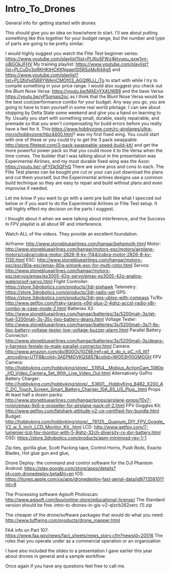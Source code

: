 # Intro_To_Drones
General info for getting started with drones

This should give you an idea on how/where to start. I'll see about putting something like this together for your budget range, but the number and type of parts are going to be pretty similar. 

I would highly suggest you watch the Flite Test beginner series: https://www.youtube.com/playlist?list=PL6IuSFWz4ktvupu_gxw1vn-sjBGOkJFHV
My training playlist: https://www.youtube.com/playlist?list=PLCuDv3oRKHKtHCKKNgwp105RSoMvR4Ag5
and https://www.youtube.com/playlist?list=PLQfofxd5B8YWAmCMOf03_AGQfRlJJ_iTo
to start with while I try to compile something in your price range.
I would also suggest you check out the Blunt Nose Versa: https://youtu.be/MAEnYX4UWB8 and the base Versa: https://youtu.be/yP5omais2oc as I think that the Blunt Nose Versa would be the best cost/performance combo for your budget.
Any way you go, you are going to have to train yourself in some real world pilotage. I can see about stopping by Delta State some weekend and give you a hand on learning to fly. Usually you start with something small, durable, easily repairable, and premade so that you aren't compensating for build errors before you really have a feel for it. This:https://www.hobbyzone.com/rc-airplanes/ultra-micro/hobbyzone/hbz4400.html? was my first fixed wing. You could start with one of these or you could try to get the 3 pack swappable http://store.flitetest.com/3-pack-swappable-speed-build-kit/ and get the more powerful power pack so that you could move it to the Versa when the time comes.
The builder that I was talking about in the presentation was Experimental Airlines, and my most durable fixed wing was the Axon: https://youtu.be/-gFYDk5QFhQ
There are some pros and cons to each. The Flite Test planes can be bought pre cut or your can just download the plans and cut them yourself, but the Experimental airlines designs use a common build technique so they are easy to repair and build without plans and even improvise if needed. 

Let me know if you want to go with a semi pre built like what I specced out below or if you want to do the Experimental Airlines or Flite Test setup. It will highly effect my decision on the parts I suggest.

I thought about it when we were talking about interference, and the Success In FPV playlist is all about RF and interference.


Watch ALL of the videos. They provide an excellent foundation.

Airframe: http://www.stoneblueairlines.com/hangar/behemoth.html
Motor: http://www.stoneblueairlines.com/hangar/motors-esc/motors/airplane-motors/cobra/cobra-motor-2826-8-kv-1144/cobra-motor-2826-8-kv-1130.html
ESC: http://www.stoneblueairlines.com/hangar/motors-esc/esc/80a-esc/emax-80a-simonk-esc-for-multi-rotor.html
Servos: http://www.stoneblueairlines.com/hangar/motors-esc/servos/emax/es3005-42g-servo/emax-es3005-42g-analog-waterproof-servo.html
Flight Controller: https://store.3drobotics.com/products/3dr-pixhawk
Telemetry: https://store.3drobotics.com/products/3dr-radio-set
GPS: https://store.3drobotics.com/products/3dr-gps-ublox-with-compass
Tx/Rx: http://www.getfpv.com/frsky-taranis-x9d-plus-2-4ghz-accst-radio-x8r-combo-w-case-mode-2.html
Batteries X2: http://www.stoneblueairlines.com/hangar/batteries/3s/5200mah-3s/jet-fuel-5200mah-3s-35c-lipo-battery-deans.html
Voltage Tester: http://www.stoneblueairlines.com/hangar/batteries/3s/5200mah-3s/1-8s-lipo-battery-voltage-tester-low-voltage-buzzer-alarm.html
Parallel Battery Connector: http://www.stoneblueairlines.com/hangar/batteries/3s/5200mah-3s/deans-y-harness-female-to-male-parallel-connector.html
Camera: http://www.amazon.com/dp/B00OU10Z6E/ref=wl_it_dp_o_pC_nS_ttl?_encoding=UTF8&colid=3AEPMGVKQS857&coliid=IW053H10GMGGH
FPV Camera: http://hobbyking.com/hobbyking/store/__51954__Mobius_ActionCam_1080p_HD_Video_Camera_Set_With_Live_Video_Out.html  Alternatively GoPro
Battery Charger: http://hobbyking.com/hobbyking/store/__53601__HobbyKing_8482_X200_AC_DC_Touch_Screen_Smart_Battery_Charger_10A_6S_US_Plug_.html
Props At least half a dozen packs: http://www.stoneblueairlines.com/hangar/props/airplane-props/10x7-nylon/emax-9x6-e-propeller-for-airplane-pack-of-2.html
FPV Goggles
     Kit: http://www.getfpv.com/fatshark-attitude-v2-ce-certified-fpv-bundle.html
     Budget: http://hobbyking.com/hobbyking/store/__78125__Quanum_DIY_FPV_Goggle_V2_w_5_inch_LCD_Monitor_Kit_.html
     LCD: http://www.getfpv.com/7-lumenier-lcd-fpv-monitor-with-5-8ghz-32ch-diversity-rx-dvr-battery.html
OSD: https://store.3drobotics.com/products/apm-minimosd-rev-1-1

Zip ties, gorilla glue, Scott Packing tape, Control Horns, Push Rods, Exacto Blades, Hot glue gun and glue,

Drone Deploy: the command and control software for the DJI Phantom
Android: https://play.google.com/store/apps/details?id=com.dronedeploy.beta&hl=en
IOS: https://itunes.apple.com/us/app/dronedeploy-fast-aerial-data/id971358101?mt=8

The Processing software Agisoft Photoscan: http://www.agisoft.com/buy/online-store/educational-license/ The Standard version should be fine. ​​​
 intro-to-drones-in-gis-v2-qlzcb262xerc (1).zip​

The cheaper of the drone/software packages that would do what you need: http://www.tuffwing.com/products/drone_mapper.html

FAA info on Part 107: https://www.faa.gov/news/fact_sheets/news_story.cfm?newsId=20516 The rules that you operate under as a commercial operation or an organization

I have also included the slides to a presentation I gave earlier this year about drones in general and a sample workflow.


Once again if you have any questions feel free to call me.
